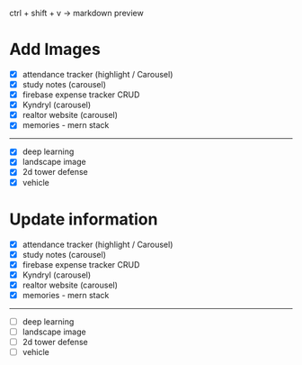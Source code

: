 ctrl + shift + v -> markdown preview

# Add Images

- [x] attendance tracker (highlight / Carousel)
- [x] study notes (carousel)
- [x] firebase expense tracker CRUD
- [x] Kyndryl (carousel)
- [x] realtor website (carousel)
- [x] memories - mern stack

---

- [x] deep learning
- [x] landscape image
- [x] 2d tower defense
- [x] vehicle

# Update information

- [x] attendance tracker (highlight / Carousel)
- [x] study notes (carousel)
- [x] firebase expense tracker CRUD
- [x] Kyndryl (carousel)
- [x] realtor website (carousel)
- [x] memories - mern stack

---

- [ ] deep learning
- [ ] landscape image
- [ ] 2d tower defense
- [ ] vehicle
